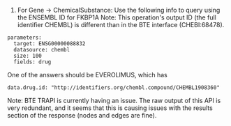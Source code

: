 1. For Gene -> ChemicalSubstance: Use the following info to query using the ENSEMBL ID for FKBP1A 
Note: This operation's output ID (the full identifier CHEMBL) is different than in the BTE interface (CHEBI:68478). 
```
parameters:
  target: ENSG00000088832
  datasource: chembl
  size: 100
  fields: drug
```
One of the answers should be EVEROLIMUS, which has
```
data.drug.id: "http://identifiers.org/chembl.compound/CHEMBL1908360"
```

Note: BTE TRAPI is currently having an issue. The raw output of this API is very redundant, and it seems that this is causing issues with the results section of the response (nodes and edges are fine). 